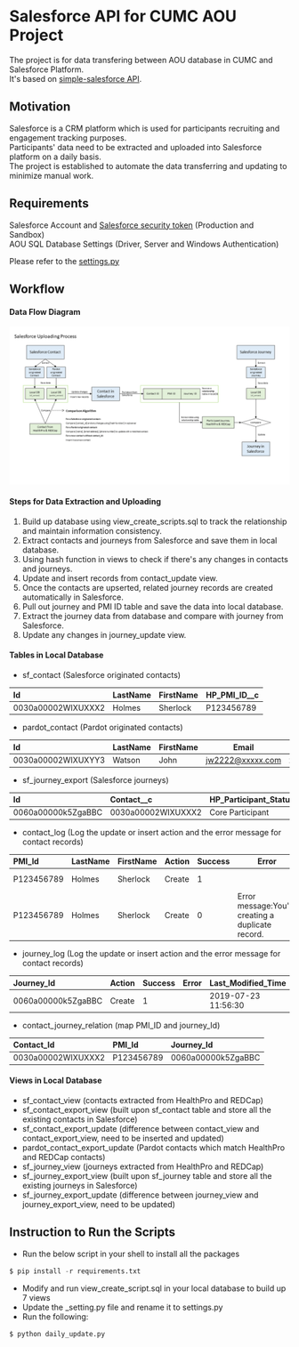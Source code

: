 # Salesforce API for CUMC AOU Project

The project is for data transfering between AOU database in CUMC and Salesforce Platform.   
It's based on [simple-salesforce API](https://pypi.org/project/simple-salesforce/).   

## Motivation 

Salesforce is a CRM platform which is used for participants recruiting and engagement tracking purposes.   
Participants' data need to be extracted and uploaded into Salesforce platform on a daily basis.   
The project is established to automate the data transferring and updating to minimize manual work.   


## Requirements

Salesforce Account and [Salesforce security token](https://onlinehelp.coveo.com/en/ces/7.0/administrator/getting_the_security_token_for_your_salesforce_account.htm) (Production and Sandbox)  
AOU SQL Database Settings (Driver, Server and Windows Authentication)  

Please refer to the [settings.py](https://github.com/xj2193/sf_uploader/blob/master/_settings.py)  

## Workflow

#### Data Flow Diagram
![](Salesforce%20Uploading%20Process.png)

#### Steps for Data Extraction and Uploading
1. Build up database using view_create_scripts.sql to track the relationship and maintain information consistency.  
2. Extract contacts and journeys from Salesforce and save them in local database.
3. Using hash function in views to check if there's any changes in contacts and journeys.
4. Update and insert records from contact_update view.
4. Once the contacts are upserted, related journey records are created automatically in Salesforce.   
5. Pull out journey and PMI ID table and save the data into local database.  
6. Extract the journey data from database and compare with journey from Salesforce.
7. Update any changes in journey_update view.  

#### Tables in Local Database 
* sf_contact (Salesforce originated contacts)

|Id                 |LastName     |FirstName    |HP_PMI_ID__c|
|:------------------|:------------|-------------|------------|
|0030a00002WIXUXXX2 |Holmes       |Sherlock     |P123456789  |


* pardot_contact (Pardot originated contacts)

|Id                 |LastName     |FirstName    |Email           |Phone       |...|
|:------------------|:------------|-------------|----------------|------------|---|
|0030a00002WIXUXYY3 |Watson       |John         |jw2222@xxxxx.com|xxxxxxxxxx  |   |


* sf_journey_export (Salesforce journeys)

|Id                 |Contact__c         |HP_Participant_Status__c|...|
|:------------------|:------------------|------------------------|---|
|0060a00000k5ZgaBBC |0030a00002WIXUXXX2 |Core Participant        |   |  


* contact_log (Log the update or insert action and the error message for contact records)

|PMI_Id      |LastName     |FirstName    |Action  |Success |Error               |Last_Modified_Time |
|:-----------|:------------|-------------|--------|--------|--------------------|-------------------|
|P123456789  |Holmes       |Sherlock     |Create  |1       |                    |2019-07-23 11:56:30|
|P123456789  |Holmes       |Sherlock     |Create  |0       |Error message:You're creating a duplicate record.|2019-07-23 11:56:31|


* journey_log (Log the update or insert action and the error message for contact records)

|Journey_Id          |Action  |Success |Error               |Last_Modified_Time |
|:-------------------|--------|--------|--------------------|-------------------|
|0060a00000k5ZgaBBC  |Create  |1       |                    |2019-07-23 11:56:30|


* contact_journey_relation (map PMI_ID and journey_Id)

|Contact_Id          |PMI_Id       |Journey_Id          |
|:-------------------|:------------|:-------------------|
|0030a00002WIXUXXX2  |P123456789   |0060a00000k5ZgaBBC  |


#### Views in Local Database 
* sf_contact_view (contacts extracted from HealthPro and REDCap)
* sf_contact_export_view (built upon sf_contact table and store all the existing contacts in Salesforce)
* sf_contact_export_update (difference between contact_view and contact_export_view, need to be inserted and updated)
* pardot_contact_export_update (Pardot contacts which match HealthPro and REDCap contacts)
* sf_journey_view (journeys extracted from HealthPro and REDCap)
* sf_journey_export_view (built upon sf_journey table and store all the existing journeys in Salesforce)
* sf_journey_export_update (difference between journey_view and journey_export_view, need to be updated)


## Instruction to Run the Scripts
* Run the below script in your shell to install all the packages 
```python
$ pip install -r requirements.txt
```
* Modify and run view_create_script.sql in your local database to build up 7 views
* Update the _setting.py file and rename it to settings.py
* Run the following:
```python
$ python daily_update.py
```
